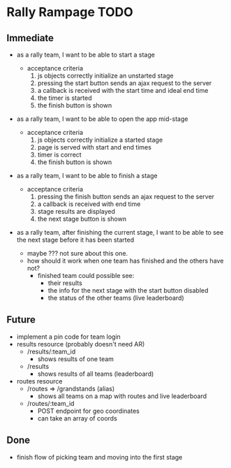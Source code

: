 # Rally Rampage TODO

## Immediate

* as a rally team, I want to be able to start a stage
  * acceptance criteria
    1. js objects correctly initialize an unstarted stage
    2. pressing the start button sends an ajax request to the server
    3. a callback is received with the start time and ideal end time
    4. the timer is started
    5. the finish button is shown

* as a rally team, I want to be able to open the app mid-stage
  * acceptance criteria
    1. js objects correctly initialize a started stage
    2. page is served with start and end times
    3. timer is correct
    4. the finish button is shown

* as a rally team, I want to be able to finish a stage
  * acceptance criteria
    1. pressing the finish button sends an ajax request to the server
    2. a callback is received with end time
    3. stage results are displayed
    4. the next stage button is shown

* as a rally team, after finishing the current stage, I want to be able to see the next stage before it has been started
  * maybe ??? not sure about this one.
  * how should it work when one team has finished and the others have not?
    * finished team could possible see:
      * their results
      * the info for the next stage with the start button disabled
      * the status of the other teams (live leaderboard)

## Future

* implement a pin code for team login
* results resource (probably doesn't need AR)
  - /results/:team_id
    - shows results of one team
  - /results
    - shows results of all teams (leaderboard)
* routes resource
  - /routes => /grandstands (alias)
    - shows all teams on a map with routes and live leaderboard
  - /routes/:team_id
    - POST endpoint for geo coordinates
    - can take an array of coords

## Done

* finish flow of picking team and moving into the first stage
